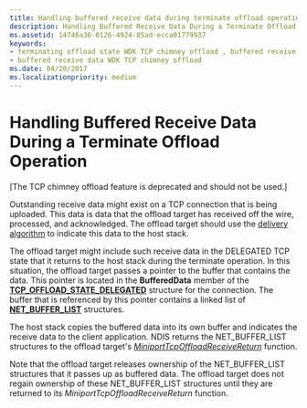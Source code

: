 ```yaml
---
title: Handling buffered receive data during terminate offload operation
description: Handling Buffered Receive Data During a Terminate Offload Operation
ms.assetid: 14746a36-0126-4924-85ad-ecca01779937
keywords:
- terminating offload state WDK TCP chimney offload , buffered receive data
- buffered receive data WDK TCP chimney offload
ms.date: 04/20/2017
ms.localizationpriority: medium
---
```


# Handling Buffered Receive Data During a Terminate Offload Operation


\[The TCP chimney offload feature is deprecated and should not be used.\]




Outstanding receive data might exist on a TCP connection that is being uploaded. This data is data that the offload target has received off the wire, processed, and acknowledged. The offload target should use the [delivery algorithm](delivery-algorithm.md) to indicate this data to the host stack.

The offload target might include such receive data in the DELEGATED TCP state that it returns to the host stack during the terminate operation. In this situation, the offload target passes a pointer to the buffer that contains the data. This pointer is located in the **BufferedData** member of the [**TCP\_OFFLOAD\_STATE\_DELEGATED**](https://msdn.microsoft.com/library/windows/hardware/ff570939) structure for the connection. The buffer that is referenced by this pointer contains a linked list of [**NET\_BUFFER\_LIST**](https://msdn.microsoft.com/library/windows/hardware/ff568388) structures.

The host stack copies the buffered data into its own buffer and indicates the receive data to the client application. NDIS returns the NET\_BUFFER\_LIST structures to the offload target's [*MiniportTcpOffloadReceiveReturn*](https://msdn.microsoft.com/library/windows/hardware/ff559462) function.

Note that the offload target releases ownership of the NET\_BUFFER\_LIST structures that it passes up as buffered data. The offload target does not regain ownership of these NET\_BUFFER\_LIST structures until they are returned to its *MiniportTcpOffloadReceiveReturn* function.

 

 





